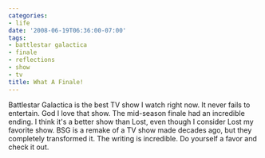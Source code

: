 ```yaml
---
categories:
- life
date: '2008-06-19T06:36:00-07:00'
tags:
- battlestar galactica
- finale
- reflections
- show
- tv
title: What A Finale!
---
```


Battlestar Galactica is the best TV show I watch right now. It never fails to entertain. God I love that show. The mid-season finale had an incredible ending. I think it's a better show than Lost, even though I consider Lost my favorite show. BSG is a remake of a TV show made decades ago, but they completely transformed it. The writing is incredible. Do yourself a favor and check it out.
